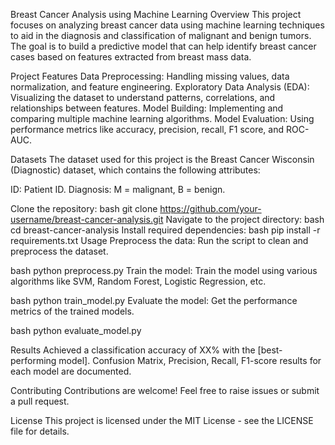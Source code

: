 Breast Cancer Analysis using Machine Learning
Overview
This project focuses on analyzing breast cancer data using machine learning techniques to aid in the diagnosis and classification of malignant and benign tumors. The goal is to build a predictive model that can help identify breast cancer cases based on features extracted from breast mass data.

Project Features
Data Preprocessing: Handling missing values, data normalization, and feature engineering.
Exploratory Data Analysis (EDA): Visualizing the dataset to understand patterns, correlations, and relationships between features.
Model Building: Implementing and comparing multiple machine learning algorithms.
Model Evaluation: Using performance metrics like accuracy, precision, recall, F1 score, and ROC-AUC.

Datasets
The dataset used for this project is the Breast Cancer Wisconsin (Diagnostic) dataset, which contains the following attributes:

ID: Patient ID.
Diagnosis: M = malignant, B = benign.

Clone the repository:
bash
git clone https://github.com/your-username/breast-cancer-analysis.git
Navigate to the project directory:
bash
cd breast-cancer-analysis
Install required dependencies:
bash
pip install -r requirements.txt
Usage
Preprocess the data: Run the script to clean and preprocess the dataset.

bash
python preprocess.py
Train the model: Train the model using various algorithms like SVM, Random Forest, Logistic Regression, etc.

bash
python train_model.py
Evaluate the model: Get the performance metrics of the trained models.

bash
python evaluate_model.py

Results
Achieved a classification accuracy of XX% with the [best-performing model].
Confusion Matrix, Precision, Recall, F1-score results for each model are documented.

Contributing
Contributions are welcome! Feel free to raise issues or submit a pull request.

License
This project is licensed under the MIT License - see the LICENSE file for details.
